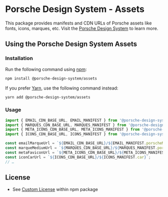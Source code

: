 # Porsche Design System - Assets

This package provides manifests and CDN URLs of Porsche assets like fonts, icons, marques, etc. Visit the
[Porsche Design System](https://designsystem.porsche.com) to learn more.

## Using the Porsche Design System Assets

### Installation

Run the following command using [npm](https://www.npmjs.com):

```bash
npm install @porsche-design-system/assets
```

If you prefer [Yarn](https://yarnpkg.com), use the following command instead:

```bash
yarn add @porsche-design-system/assets
```

### Usage

```js
import { EMAIL_CDN_BASE_URL, EMAIL_MANIFEST } from '@porsche-design-system/assets';
import { MARQUES_CDN_BASE_URL, MARQUES_MANIFEST } from '@porsche-design-system/assets';
import { META_ICONS_CDN_BASE_URL, META_ICONS_MANIFEST } from '@porsche-design-system/assets';
import { ICONS_CDN_BASE_URL, ICONS_MANIFEST } from '@porsche-design-system/assets';

const emailMarqueUrl = `${EMAIL_CDN_BASE_URL}/${EMAIL_MANIFEST.porscheMarque}`;
const marqueMediumUrl = `${MARQUES_CDN_BASE_URL}/${MARQUES_MANIFEST.porscheMarque.medium}`;
const metaFaviconUrl = `${META_ICONS_CDN_BASE_URL}/${META_ICONS_MANIFEST.favicon.favicon_16x16}`;
const iconCarUrl = `${ICONS_CDN_BASE_URL}/${ICONS_MANIFEST.car}`;
// …
```

## License

- See [Custom License](./LICENSE) within npm package
